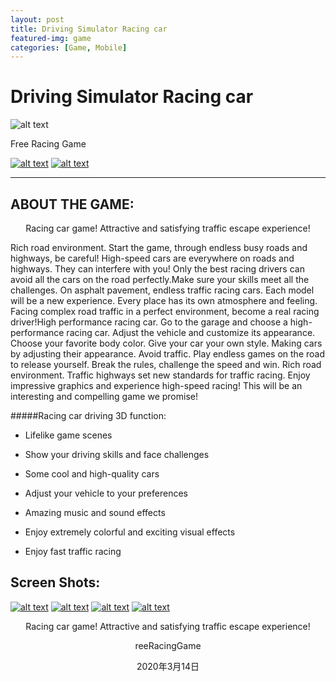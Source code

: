 ```yaml
---
layout: post
title: Driving Simulator Racing car
featured-img: game
categories: [Game, Mobile]
---
```



 
#  Driving Simulator Racing car

![alt text](https://i.loli.net/2020/03/14/Z9tQFlHVoATW23q.png "icon")  

Free Racing Game

 
 

 
[![alt text](https://i.loli.net/2020/03/14/XDOcb5CoAxEw7sp.png)](https://play.google.com/store/apps/details?id=com.HighwayRacingInCar.FreeRacingGame)
[![alt text](https://i.loli.net/2020/03/14/pPyVAvjr7L241bT.png)](https://play.google.com/store/apps/details?id=com.HighwayRacingInCar.FreeRacingGame)
 
 

 ---
 
 
 
 
##   **ABOUT THE GAME:**


<center>

 Racing car game! Attractive and satisfying traffic escape experience! 
 
</center>



 Rich road environment. Start the game, through endless busy roads and highways, be careful! High-speed cars are everywhere on roads and highways. They can interfere with you! Only the best racing drivers can avoid all the cars on the road perfectly.Make sure your skills meet all the challenges. On asphalt pavement, endless traffic racing cars. Each model will be a new experience. Every place has its own atmosphere and feeling. Facing complex road traffic in a perfect environment, become a real racing driver!High performance racing car. Go to the garage and choose a high-performance racing car. Adjust the vehicle and customize its appearance. Choose your favorite body color. Give your car your own style. Making cars by adjusting their appearance.
 Avoid traffic. Play endless games on the road to release yourself. Break the rules, challenge the speed and win.
 Rich road environment. Traffic highways set new standards for traffic racing. Enjoy impressive graphics and experience high-speed racing! This will be an interesting and compelling game we promise! 

 <p align="left">
 
 #####Racing car driving 3D function:
 
- Lifelike game scenes
- Show your driving skills and face challenges
 
- Some cool and high-quality cars
 
- Adjust your vehicle to your preferences
 
- Amazing music and sound effects
 
- Enjoy extremely colorful and exciting visual effects
 
- Enjoy fast traffic racing</font>



##   **Screen Shots:**
[![alt text](https://i.loli.net/2020/03/14/RhDJbUp42ixnM1s.jpg)](https://play.google.com/store/apps/details?id=com.HighwayRacingInCar.FreeRacingGame)
[![alt text](https://i.loli.net/2020/03/14/6qzdy3GZihmaP7H.jpg)](https://play.google.com/store/apps/details?id=com.HighwayRacingInCar.FreeRacingGame)
[![alt text](https://i.loli.net/2020/03/14/T1s5dJhAyIrV8Kp.jpg)](https://play.google.com/store/apps/details?id=com.HighwayRacingInCar.FreeRacingGame)
[![alt text](https://i.loli.net/2020/03/14/MsmRI4TSpBhqUuy.jpg)](https://play.google.com/store/apps/details?id=com.HighwayRacingInCar.FreeRacingGame)




 <center>
 

  

Racing car game! Attractive and satisfying traffic escape experience!
 
 
reeRacingGame
 
  
 2020年3月14日

